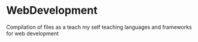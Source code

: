 # WebDevelopment
Compilation of files as a teach my self teaching languages and frameworks for web development
